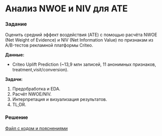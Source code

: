 # Анализ NWOE и NIV для ATE

### Задание
Оценить средний эффект воздействия (ATE) с помощью расчёта NWOE (Net Weight of Evidence) и NIV (Net Information Value) по признакам из A/B-тестов рекламной платформы Criteo.

__Данные:__
- Criteo Uplift Prediction (~13,9 млн записей, 11 анонимных признаков, treatment,visit/conversion).

__Задачи:__
1. Предобработка и EDA.
2. Расчёт NWOE/NIV.
3. Интерпретация и визуализация результатов.
4. TL;DR.

### Решение
[Файл с кодом и пояснениями](/Projects/10_Test_tasks/Task_9/Solution.ipynb)
